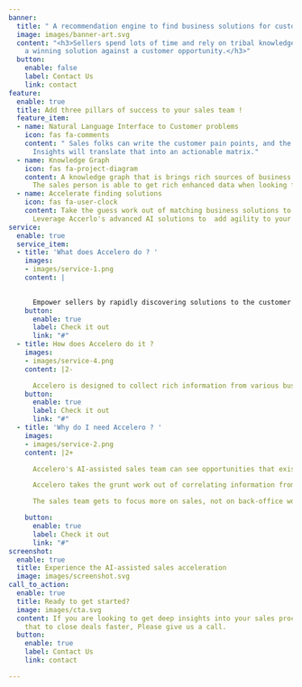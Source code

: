 ```yaml
---
banner:
  title: " A recommendation engine to find business solutions for customer problems."
  image: images/banner-art.svg
  content: "<h3>Sellers spend lots of time and rely on tribal knowledge to identify
    a winning solution against a customer opportunity.</h3>"
  button:
    enable: false
    label: Contact Us
    link: contact
feature:
  enable: true
  title: Add three pillars of success to your sales team !
  feature_item:
  - name: Natural Language Interface to Customer problems
    icon: fas fa-comments
    content: " Sales folks can write the customer pain points, and the Accelero Sales
      Insights will translate that into an actionable matrix."
  - name: Knowledge Graph
    icon: fas fa-project-diagram
    content: A knowledge graph that is brings rich sources of business data together.
      The sales person is able to get rich enhanced data when looking for solutions.
  - name: Accelerate finding solutions
    icon: fas fa-user-clock
    content: Take the guess work out of matching business solutions to customer problems.
      Leverage Accerlo's advanced AI solutions to  add agility to your sales process.
service:
  enable: true
  service_item:
  - title: 'What does Accelero do ? '
    images:
    - images/service-1.png
    content: |
      ​

      Empower sellers by rapidly discovering solutions to the customer problems.  Thus accelerating the process from first hello to closing deals.
    button:
      enable: true
      label: Check it out
      link: "#"
  - title: How does Accelero do it ?
    images:
    - images/service-4.png
    content: |2-

      Accelero is designed to collect rich information from various business sources and merge it with qualified leads. An Accelero-ed sales team sees opportunities that others miss.
    button:
      enable: true
      label: Check it out
      link: "#"
  - title: 'Why do I need Accelero ? '
    images:
    - images/service-2.png
    content: |2+

      Accelero's AI-assisted sales team can see opportunities that exist across domains.

      Accelero takes the grunt work out of correlating information from different sources to provide a single page of business intelligence that can accelerate sales.

      The sales team gets to focus more on sales, not on back-office work.

    button:
      enable: true
      label: Check it out
      link: "#"
screenshot:
  enable: true
  title: Experience the AI-assisted sales acceleration
  image: images/screenshot.svg
call_to_action:
  enable: true
  title: Ready to get started?
  image: images/cta.svg
  content: If you are looking to get deep insights into your sales process, and leverage
    that to close deals faster, Please give us a call.
  button:
    enable: true
    label: Contact Us
    link: contact

---
```

